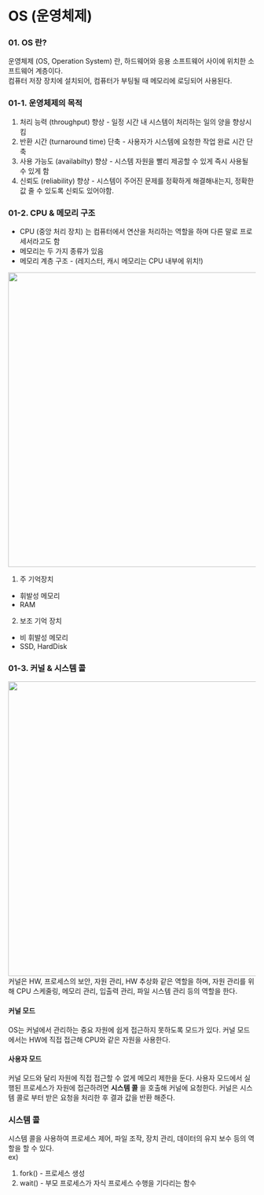 # OS (운영체제)

### 01. OS 란?
운영체제 (OS, Operation System) 란, 하드웨어와 응용 소프트웨어 사이에 위치한 소프트웨어 계층이다. <br/>
컴퓨터 저장 장치에 설치되어, 컴퓨터가 부팅될 때 메모리에 로딩되어 사용된다.<br/>

### 01-1. 운영체제의 목적
1. 처리 능력 (throughput) 향상 - 일정 시간 내 시스템이 처리하는 일의 양을 향상시킴
2. 반환 시간 (turnaround time) 단축 - 사용자가 시스템에 요청한 작업 완료 시간 단축
3. 사용 가능도 (availabilty) 향상 - 시스템 자원을 빨리 제공할 수 있게 즉시 사용될 수 있게 함
4. 신뢰도 (reliability) 향상 - 시스템이 주어진 문제를 정확하게 해결해내는지, 정확한 값 줄 수 있도록 신뢰도 있어야함.

### 01-2. CPU & 메모리 구조
* CPU (중앙 처리 장치) 는 컴퓨터에서 연산을 처리하는 역할을 하며 다른 말로 프로세서라고도 함
* 메모리는 두 가지 종류가 있음
* 메모리 계층 구조 - (레지스터, 캐시 메모리는 CPU 내부에 위치!)
<image width="600" src="https://github.com/user-attachments/assets/50141118-548a-4c6b-967f-ece381040171">

1) 주 기억장치
- 휘발성 메모리
- RAM
2) 보조 기억 장치
- 비 휘발성 메모리
- SSD, HardDisk

### 01-3. 커널 & 시스템 콜
<image width="600" src="https://github.com/user-attachments/assets/f18bb6e4-df45-43d1-bf9a-a7a2883a409d"> <br/>
커널은 HW, 프로세스의 보안, 자원 관리, HW 추상화 같은 역할을 하며, 
자원 관리를 위해 CPU 스케줄링, 메모리 관리, 입출력 관리, 파일 시스템 관리 등의 역할을 한다. <br/>

#### 커널 모드 
OS는 커널에서 관리하는 중요 자원에 쉽게 접근하지 못하도록 모드가 있다.
커널 모드에서는 HW에 직접 접근해 CPU와 같은 자원을 사용한다.

#### 사용자 모드
커널 모드와 달리 자원에 직접 접근할 수 없게 메모리 제한을 둔다.
사용자 모드에서 실행된 프로세스가 자원에 접근하려면 **시스템 콜** 을 호출해 커널에 요청한다.
커널은 시스템 콜로 부터 받은 요청을 처리한 후 결과 값을 반환 해준다.

### 시스템 콜
시스템 콜을 사용하여 프로세스 제어, 파일 조작, 장치 관리, 데이터의 유지 보수 등의 역할을 할 수 있다. <br/>
ex)
1. fork() - 프로세스 생성
2. wait() - 부모 프로세스가 자식 프로세스 수행을 기다리는 함수
